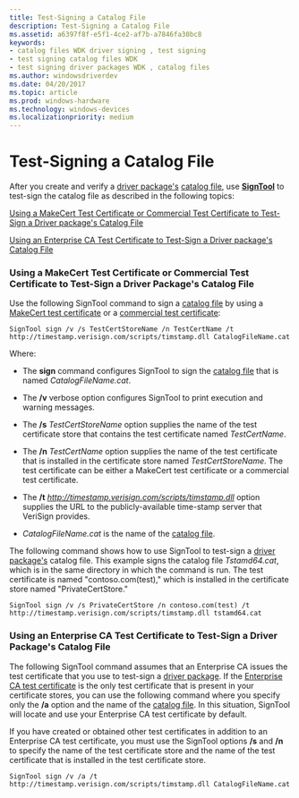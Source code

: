 ```yaml
---
title: Test-Signing a Catalog File
description: Test-Signing a Catalog File
ms.assetid: a6397f8f-e5f1-4ce2-af7b-a7846fa30bc8
keywords:
- catalog files WDK driver signing , test signing
- test signing catalog files WDK
- test signing driver packages WDK , catalog files
ms.author: windowsdriverdev
ms.date: 04/20/2017
ms.topic: article
ms.prod: windows-hardware
ms.technology: windows-devices
ms.localizationpriority: medium
---
```


# Test-Signing a Catalog File


After you create and verify a [driver package's](driver-packages.md) [catalog file](catalog-files.md), use [**SignTool**](https://msdn.microsoft.com/library/windows/hardware/ff551778) to test-sign the catalog file as described in the following topics:

[Using a MakeCert Test Certificate or Commercial Test Certificate to Test-Sign a Driver package's Catalog File](#using-a-makecert-test-certificate-or-commercial-test-certificate-to-te)

[Using an Enterprise CA Test Certificate to Test-Sign a Driver package's Catalog File](#using-an-enterprise-ca-test-certificate-to-test-sign-a-driver-package-)

### <a href="" id="using-a-makecert-test-certificate-or-commercial-test-certificate-to-te"></a> Using a MakeCert Test Certificate or Commercial Test Certificate to Test-Sign a Driver Package's Catalog File

Use the following SignTool command to sign a [catalog file](catalog-files.md) by using a [MakeCert test certificate](makecert-test-certificate.md) or a [commercial test certificate](commercial-test-certificate.md):

```
SignTool sign /v /s TestCertStoreName /n TestCertName /t http://timestamp.verisign.com/scripts/timstamp.dll CatalogFileName.cat
```

Where:

-   The **sign** command configures SignTool to sign the [catalog file](catalog-files.md) that is named *CatalogFileName.cat*.

-   The **/v** verbose option configures SignTool to print execution and warning messages.

-   The **/s** *TestCertStoreName* option supplies the name of the test certificate store that contains the test certificate named *TestCertName*.

-   The **/n** *TestCertName* option supplies the name of the test certificate that is installed in the certificate store named *TestCertStoreName*. The test certificate can be either a MakeCert test certificate or a commercial test certificate.

-   The **/t** *http://timestamp.verisign.com/scripts/timstamp.dll* option supplies the URL to the publicly-available time-stamp server that VeriSign provides.

-   *CatalogFileName.cat* is the name of the [catalog file](catalog-files.md).

The following command shows how to use SignTool to test-sign a [driver package's](driver-packages.md) catalog file. This example signs the catalog file *Tstamd64.cat*, which is in the same directory in which the command is run. The test certificate is named "contoso.com(test)," which is installed in the certificate store named "PrivateCertStore."

```
SignTool sign /v /s PrivateCertStore /n contoso.com(test) /t http://timestamp.verisign.com/scripts/timstamp.dll tstamd64.cat
```

### <a href="" id="using-an-enterprise-ca-test-certificate-to-test-sign-a-driver-package-"></a> Using an Enterprise CA Test Certificate to Test-Sign a Driver Package's Catalog File

The following SignTool command assumes that an Enterprise CA issues the test certificate that you use to test-sign a [driver package](driver-packages.md). If the [Enterprise CA test certificate](enterprise-ca-test-certificate.md) is the only test certificate that is present in your certificate stores, you can use the following command where you specify only the **/a** option and the name of the [catalog file](catalog-files.md). In this situation, SignTool will locate and use your Enterprise CA test certificate by default.

If you have created or obtained other test certificates in addition to an Enterprise CA test certificate, you must use the SignTool options **/s** and **/n** to specify the name of the test certificate store and the name of the test certificate that is installed in the test certificate store.

```
SignTool sign /v /a /t http://timestamp.verisign.com/scripts/timstamp.dll CatalogFileName.cat
```

 

 





